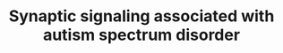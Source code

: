 ---
annotations:
- id: DOID:0060041
  parent: disease of mental health
  type: Disease Ontology
  value: autism spectrum disorder
- id: PW:0000180
  parent: regulatory pathway
  type: Pathway Ontology
  value: mTOR signaling pathway
- id: CL:0000540
  parent: animal cell
  type: Cell Type Ontology
  value: neuron
authors:
- Khanspers
- Egonw
- Eweitz
citedin:
- link: PMC9440113
  title: Machine learning and bioinformatics to identify 8 autophagy-related biomarkers
    and construct gene regulatory networks in dilated cardiomyopathy (2022)
- link: PMC8170991
  title: 'NoRCE: non-coding RNA sets cis enrichment tool (2021)'
- link: PMC12026732
  title: Bioinformatic Analysis of Autism-Related miRNAs and Their PoTential as Biomarkers
    for Autism Epigenetic Inheritance (2025)
communities:
- Diseases
- Diseases
- ONTOX
description: Changes in mTOR activation are believed to be a risk factor for ASD.
  mTOR is regulated by the TCS1/2 complex, and several signaling pathways upstream
  of TSC1/2 positively or negatively regulate this complex, including PI3K-AKT, Ras–ERK,
  LKB1–AMPK and Wnt–GSK3β pathways. The mTOR pathway is also regulated by brain‐derived
  neurotrophic factor (BDNF), which plays a key role in the development and the plasticity
  of the central nervous system and is considered a risk factor for ASD. Increased
  levels of BDNF concentration have been observed in the serum and brain of patients
  with ASD.  mTOR is a key modulator of protein synthesis and thus blocks the activation
  of cell autophagy and promotes cell proliferation, growth, and differentiation.
  Proteasome activity is also affected by neuronal activity, via increased expression
  of UBE3A through transcription factor MEF2, which leads to the internalization of
  AMPA-R.  Variations in the calcium channel CACNA1C are also associated with ASD
  and [Timothy syndrome](https://en.wikipedia.org/wiki/Timothy_syndrome).  Adapted
  from figure 1 in [Daghsni et al](https://www.ncbi.nlm.nih.gov/pmc/articles/PMC6085908/).
last-edited: 2025-07-27
ndex: b26b4d1c-8b6b-11eb-9e72-0ac135e8bacf
organisms:
- Homo sapiens
redirect_from:
- /index.php/Pathway:WP4539
- /instance/WP4539
- /instance/WP4539_r140098
revision: r140098
schema-jsonld:
- '@context': https://schema.org/
  '@id': https://wikipathways.github.io/pathways/WP4539.html
  '@type': Dataset
  creator:
    '@type': Organization
    name: WikiPathways
  description: Changes in mTOR activation are believed to be a risk factor for ASD.
    mTOR is regulated by the TCS1/2 complex, and several signaling pathways upstream
    of TSC1/2 positively or negatively regulate this complex, including PI3K-AKT,
    Ras–ERK, LKB1–AMPK and Wnt–GSK3β pathways. The mTOR pathway is also regulated
    by brain‐derived neurotrophic factor (BDNF), which plays a key role in the development
    and the plasticity of the central nervous system and is considered a risk factor
    for ASD. Increased levels of BDNF concentration have been observed in the serum
    and brain of patients with ASD.  mTOR is a key modulator of protein synthesis
    and thus blocks the activation of cell autophagy and promotes cell proliferation,
    growth, and differentiation. Proteasome activity is also affected by neuronal
    activity, via increased expression of UBE3A through transcription factor MEF2,
    which leads to the internalization of AMPA-R.  Variations in the calcium channel
    CACNA1C are also associated with ASD and [Timothy syndrome](https://en.wikipedia.org/wiki/Timothy_syndrome).  Adapted
    from figure 1 in [Daghsni et al](https://www.ncbi.nlm.nih.gov/pmc/articles/PMC6085908/).
  keywords:
  - AKT1
  - AKT2
  - AKT3
  - ARC
  - BDNF
  - CACNA1C
  - CAMK2B
  - CAMK4
  - Ca²⁺
  - DLG4
  - EIF4EBP1
  - GDP
  - GRIN1
  - GRIN2A
  - GRIN2B
  - GRIN2C
  - GRIN2D
  - GRIN3A
  - GRIN3B
  - GRM1
  - GSK3B
  - GTP
  - HOMER1
  - HRAS
  - KRAS
  - MAPK1
  - MAPK3
  - MTOR
  - NF1
  - NRAS
  - NTRK2
  - PIK3CA
  - PIK3CB
  - PIK3CD
  - PIK3R1
  - PIK3R2
  - PIK3R3
  - PRKAA1
  - PRKAA2
  - PRKAB1
  - PRKAB2
  - PRKAG1
  - PRKAG2
  - PRKAG3
  - PTEN
  - RHEB
  - RPS6KB1
  - RPTOR
  - Rapamycin
  - SHANK3
  - SYNGAP1
  - TSC1
  - TSC2
  - UBE3A
  license: CC0
  name: Synaptic signaling associated with autism spectrum disorder
seo: CreativeWork
title: Synaptic signaling associated with autism spectrum disorder
wpid: WP4539
---